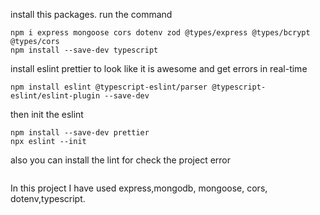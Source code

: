 install this packages. run the command 

 ```
npm i express mongoose cors dotenv zod @types/express @types/bcrypt @types/cors
npm install --save-dev typescript

```


install eslint prettier to look like it is awesome and get errors in real-time
```
npm install eslint @typescript-eslint/parser @typescript-eslint/eslint-plugin --save-dev
```

then init the eslint 


  ```  
npm install --save-dev prettier
npx eslint --init
```

also you can install the lint for check the project error


``` npm run lint --fix
  ```` 
 

In this project I have used express,mongodb, mongoose, cors, dotenv,typescript.